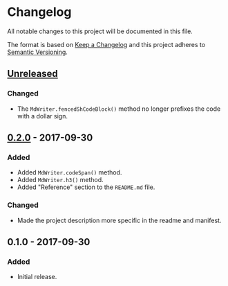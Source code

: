 Changelog
=========
All notable changes to this project will be documented in this file.

The format is based on [Keep a Changelog](http://keepachangelog.com/en/1.0.0/)
and this project adheres to [Semantic Versioning](http://semver.org/spec/v2.0.0.html).

[Unreleased]
------------
### Changed
- The `MdWriter.fencedShCodeBlock()` method no longer prefixes the code with a dollar sign.

[0.2.0] - 2017-09-30
--------------------
### Added
- Added `MdWriter.codeSpan()` method.
- Added `MdWriter.h3()` method.
- Added "Reference" section to the `README.md` file.

### Changed
- Made the project description more specific in the readme and manifest.

0.1.0 - 2017-09-30
------------------
### Added
- Initial release.

[Unreleased]: https://github.com/jbenner-radham/node-md-writer/compare/v0.2.0...HEAD
[0.2.0]: https://github.com/jbenner-radham/node-md-writer/compare/v0.1.0...v0.2.0
